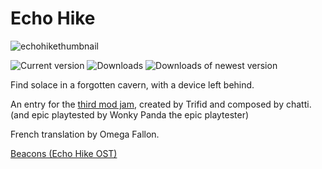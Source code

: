 # Echo Hike

![echohikethumbnail](https://github.com/TerrificTrifid/ow-nh-trifidjam3/assets/99054745/16ad413b-7947-4658-88c2-efdd244cd7ab)

![Current version](https://img.shields.io/github/manifest-json/v/TerrificTrifid/ow-nh-trifidjam3?color=gree&filename=TrifidJam3/manifest.json)
![Downloads](https://img.shields.io/github/downloads/TerrificTrifid/ow-nh-trifidjam3/total)
![Downloads of newest version](https://img.shields.io/github/downloads/TerrificTrifid/ow-nh-trifidjam3/latest/total)

Find solace in a forgotten cavern, with a device left behind.

An entry for the [third mod jam](https://outerwildsmods.com/mods/modjam3/), created by Trifid and composed by chatti. (and epic playtested by Wonky Panda the epic playtester)

French translation by Omega Fallon.

[Beacons (Echo Hike OST)](https://youtu.be/m56DKrFL-9s?si=9SPg3qrE7sMyX6CY)
